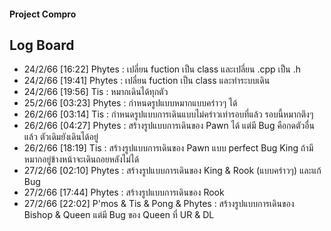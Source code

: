 <h4> Project Compro </h4>
<h2> Log Board </h2>
<ul>
    <li> 24/2/66 [16:22] Phytes : เปลี่ยน fuction เป็น class และเปลี่ยน .cpp เป็น .h </li>
    <li> 24/2/66 [19:41] Phytes : เปลี่ยน fuction เป็น class และทำระบบเดิน </li>
    <li> 24/2/66 [19:56] Tis    : หมากเดินได้ทุกตัว </li>
    <li> 25/2/66 [03:23] Phytes : กำหนดรูปแบบหมากแบบคร่าวๆ ได้ </li>
    <li> 26/2/66 [03:14] Tis    : กำหนดรูปแบบการเดินแบบไม่คร่าวเท่ารอบที่แล้ว รอบนี้หมากตึงๆ </li>
    <li> 26/2/66 [04:27] Phytes : สร้างรูปแบบการเดินของ Pawn ได้ แต่มี Bug คือกดตัวอื่นแล้ว ตัวเดิมยังเดินได้อยู่ </li>
    <li> 26/2/66 [18:19] Tis    : สร้างรูปแบบการเดินของ Pawn แบบ perfect Bug King ถ้ามีหมากอยู่ข้างหน้าจะเดินถอยหลังไม่ได้  </li>
    <li> 27/2/66 [02:10] Phytes : สร้างรูปแบบการเดินของ King & Rook (แบบคร่าวๆ) และแก้ Bug  </li>
    <li> 27/2/66 [17:44] Phytes : สร้างรูปแบบการเดินของ Rook  </li>
    <li> 27/2/66 [22:02] P'mos & Tis & Pong & Phytes : สร้างรูปแบบการเดินของ Bishop & Queen แต่มี Bug ของ Queen ที่ UR & DL  </li>
</ul>
